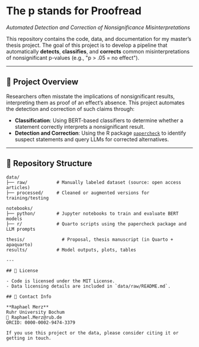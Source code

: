 # The p stands for Proofread  
_Automated Detection and Correction of Nonsignificance Misinterpretations_

This repository contains the code, data, and documentation for my master’s thesis project. The goal of this project is to develop a pipeline that automatically **detects**, **classifies**, and **corrects** common misinterpretations of nonsignificant p-values (e.g., "p > .05 = no effect").

---

## 🧠 Project Overview

Researchers often misstate the implications of nonsignificant results, interpreting them as proof of an effect’s absence. This project automates the detection and correction of such claims through:

- **Classification**: Using BERT-based classifiers to determine whether a statement correctly interprets a nonsignificant result.
- **Detection and Correction**: Using the R package [`papercheck`](https://scienceverse.github.io/papercheck/) to identify suspect statements and query LLMs for corrected alternatives.

---

## 📁 Repository Structure

```text
data/
├── raw/           # Manually labeled dataset (source: open access articles)
├── processed/     # Cleaned or augmented versions for training/testing

notebooks/
├── python/        # Jupyter notebooks to train and evaluate BERT models
├── r/             # Quarto scripts using the papercheck package and LLM prompts

thesis/              # Proposal, thesis manuscript (in Quarto + apaquarto)
results/           # Model outputs, plots, tables

---

## 📄 License

- Code is licensed under the MIT License.  
- Data licensing details are included in `data/raw/README.md`.  

## 👤 Contact Info

**Raphael Merz**
Ruhr University Bochum
📧 Raphael.Merz@rub.de
ORCID: 0000-0002-9474-3379

If you use this project or the data, please consider citing it or getting in touch.